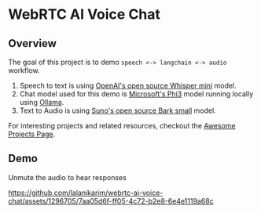WebRTC AI Voice Chat
====================

Overview
--------

The goal of this project is to demo `speech <-> langchain <-> audio` workflow.

1. Speech to text is using [OpenAI's open source Whisper mini](https://huggingface.co/openai/whisper-small) model.
2. Chat model used for this demo is [Microsoft's Phi3](https://azure.microsoft.com/en-us/blog/introducing-phi-3-redefining-whats-possible-with-slms/) model running locally using [Ollama](https://ollama.com/).
3. Text to Audio is using [Suno's open source Bark small](https://huggingface.co/suno/bark-small) model.

For interesting projects and related resources, checkout the [Awesome Projects Page](AwesomeProjects.md).

Demo
----

Unmute the audio to hear responses  

https://github.com/lalanikarim/webrtc-ai-voice-chat/assets/1296705/7aa05d6f-ff05-4c72-b2e8-6e4e1119a68c



